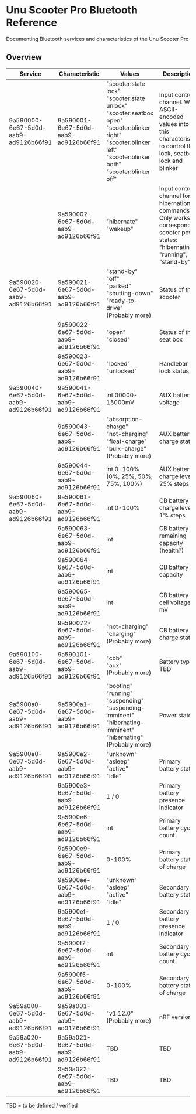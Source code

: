 # Unu Scooter Pro Bluetooth Reference
Documenting Bluetooth services and characteristics of the Unu Scooter Pro

## Overview

| **Service** | **Characteristic** | **Values** | **Description** |
|---|---|---|---|
| 9a590000-6e67-5d0d-aab9-ad9126b66f91 | 9a590001-6e67-5d0d-aab9-ad9126b66f91 | "scooter:state lock"<br>"scooter:state unlock"<br>"scooter:seatbox open"<br>"scooter:blinker right"<br>"scooter:blinker left"<br>"scooter:blinker both"<br>"scooter:blinker off" | Input control channel. Write ASCII-encoded values into this characteristic to control the lock, seatbox lock and blinker |
|                                      | 9a590002-6e67-5d0d-aab9-ad9126b66f91 | "hibernate"<br>"wakeup" | Input control channel for hibernation commands. Only works in corresponding scooter power states: "hibernating", "running", "stand-by".  |
| 9a590020-6e67-5d0d-aab9-ad9126b66f91 | 9a590021-6e67-5d0d-aab9-ad9126b66f91 | "stand-by"<br>"off"<br>"parked"<br>"shutting-down"<br>"ready-to-drive"<br>(Probably more) | Status of the scooter |
|                                      | 9a590022-6e67-5d0d-aab9-ad9126b66f91 | "open"<br>"closed" | Status of the seat box |
|                                      | 9a590023-6e67-5d0d-aab9-ad9126b66f91 | "locked"<br>"unlocked" | Handlebar lock status |
| 9a590040-6e67-5d0d-aab9-ad9126b66f91 | 9a590041-6e67-5d0d-aab9-ad9126b66f91 | int 00000-15000mV | AUX battery voltage |
|                                      | 9a590043-6e67-5d0d-aab9-ad9126b66f91 | "absorption-charge"<br>"not-charging"<br>"float-charge"<br>"bulk-charge"<br>(Probably more) | AUX battery charge status |
|                                      | 9a590044-6e67-5d0d-aab9-ad9126b66f91 | int 0-100% (0%, 25%, 50%, 75%, 100%) | AUX battery charge level in 25% steps |
| 9a590060-6e67-5d0d-aab9-ad9126b66f91 | 9a590061-6e67-5d0d-aab9-ad9126b66f91 | int 0-100% | CB battery charge level in 1% steps |
|                                      | 9a590063-6e67-5d0d-aab9-ad9126b66f91 | int | CB battery remaining capacity (health?) |
|                                      | 9a590064-6e67-5d0d-aab9-ad9126b66f91 | int | CB battery full capacity |
|                                      | 9a590065-6e67-5d0d-aab9-ad9126b66f91 | int | CB battery cell voltage in mV |
|                                      | 9a590072-6e67-5d0d-aab9-ad9126b66f91 | "not-charging"<br>"charging"<br>(Probably more) | CB battery charge status |
| 9a590100-6e67-5d0d-aab9-ad9126b66f91 | 9a590101-6e67-5d0d-aab9-ad9126b66f91 | "cbb"<br>"aux"<br>(Probably more) | Battery type. TBD |
| 9a5900a0-6e67-5d0d-aab9-ad9126b66f91 | 9a5900a1-6e67-5d0d-aab9-ad9126b66f91 | "booting"<br>"running"<br>"suspending"<br>"suspending-imminent"<br>"hibernating-imminent"<br>"hibernating"<br>(Probably more) | Power state |
| 9a5900e0-6e67-5d0d-aab9-ad9126b66f91 | 9a5900e2-6e67-5d0d-aab9-ad9126b66f91 | "unknown"<br>"asleep"<br>"active"<br>"idle" | Primary battery state |
|                                      | 9a5900e3-6e67-5d0d-aab9-ad9126b66f91 | 1 / 0 | Primary battery presence indicator |
|                                      | 9a5900e6-6e67-5d0d-aab9-ad9126b66f91 | int | Primary battery cycle count |
|                                      | 9a5900e9-6e67-5d0d-aab9-ad9126b66f91 | 0-100% | Primary battery state of charge |
|                                      | 9a5900ee-6e67-5d0d-aab9-ad9126b66f91 | "unknown"<br>"asleep"<br>"active"<br>"idle" | Secondary battery state |
|                                      | 9a5900ef-6e67-5d0d-aab9-ad9126b66f91 | 1 / 0 | Secondary battery presence indicator |
|                                      | 9a5900f2-6e67-5d0d-aab9-ad9126b66f91 | int | Secondary battery cycle count |
|                                      | 9a5900f5-6e67-5d0d-aab9-ad9126b66f91 | 0-100% | Secondary battery state of charge |
| 9a59a000-6e67-5d0d-aab9-ad9126b66f91 | 9a59a001-6e67-5d0d-aab9-ad9126b66f91 | "v1.12.0"<br>(Probably more) | nRF version |
| 9a59a020-6e67-5d0d-aab9-ad9126b66f91 | 9a59a021-6e67-5d0d-aab9-ad9126b66f91 | TBD | TBD |
|                                      | 9a59a022-6e67-5d0d-aab9-ad9126b66f91 | TBD | TBD |

TBD = to be defined / verified

